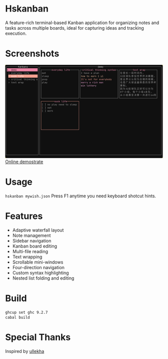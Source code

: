 # Hskanban
A feature-rich terminal-based Kanban application for organizing notes and tasks across multiple boards, ideal for capturing ideas and tracking execution.

# Screenshots
![Main view](img/main-view.png)
[Online demostrate](https://www.bilibili.com/video/BV14SQGYUEep/?vd_source=90d80116a966008a768a9fcfabdc6535)

# Usage
`hskanban mywish.json`
Press F1 anytime you need keyboard shotcut hints.

# Features
- Adaptive waterfall layout
- Note management
- Sidebar navigation
- Kanban board editing
- Multi-file reading
- Text wrapping
- Scrollable mini-windows
- Four-direction navigation
- Custom syntax highlighting
- Nested list folding and editing

# Build
```
ghcup set ghc 9.2.7
cabal build
```
# Special Thanks
Inspired by [ullekha](https://github.com/ajithnn/ullekha)